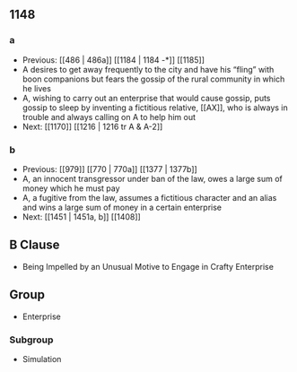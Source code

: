 ## 1148
### a
- Previous: [[486 | 486a]] [[1184 | 1184 -*]] [[1185]] 
- A desires to get away frequently to the city and have his “fling” with boon companions but fears the gossip of the rural community in which he lives
- A, wishing to carry out an enterprise that would cause gossip, puts gossip to sleep by inventing a fictitious relative, [[AX]], who is always in trouble and always calling on A to help him out
- Next: [[1170]] [[1216 | 1216 tr A &amp; A-2]] 

### b
- Previous: [[979]] [[770 | 770a]] [[1377 | 1377b]] 
- A, an innocent transgressor under ban of the law, owes a large sum of money which he must pay
- A, a fugitive from the law, assumes a fictitious character and an alias and wins a large sum of money in a certain enterprise
- Next: [[1451 | 1451a, b]] [[1408]] 

## B Clause
- Being Impelled by an Unusual Motive to Engage in Crafty Enterprise

## Group
- Enterprise

### Subgroup
- Simulation


